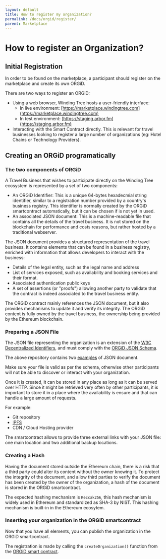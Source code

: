 ```yaml
---
layout: default
title: How to register my organization?
permalink: /docs/orgid/register/
parent: Marketplace
---
```

# How to register an Organization?

## Initial Registration

In order to be found on the marketplace, a participant should register on the marketplace and create its own ORGiD.

There are two ways to register an ORGiD:

* Using a web browser, Winding Tree hosts a user-friendly interface:
  * In live environment: [https://marketplace.windingtree.com](https://marketplace.windingtree.com)
  * In test environment: [https://staging.arbor.fm](https://staging.arbor.fm)
* Interacting with the Smart Contract directly. This is relevant for travel businesses looking to register a large number of organizations (eg: Hotel Chains or Technology Providers).

## Creating an ORGiD programatically

### The two components of ORGiD

A Travel Business that wishes to participate directly on the Winding Tree ecosystem is represented by a set of two components:

* An ORGiD Identifier: This is a unique 64-bytes hexadecmial string identifier, similar to a registration number provided by a country's business registry. This identifier is normally created by the ORGiD smartcontract automatically, but it can be chosen if is not yet in used.
* An associated JSON document: This is a machine-readable file that contains all the details of the travel business. It is not stored on the blockchain for performance and costs reasons, but rather hosted by a traditional webserver.

The JSON document provides a structured representation of the travel business. It contains elements that can be found in a business registry, enriched with information that allows developers to interact with the business:

* Details of the legal entity, such as the legal name and address
* List of services exposed, such as availability and booking services and their format.
* Associated authentication public keys
* A set of assertions (or "proofs") allowing another party to validate that the contract is indeed associated to the travel business entity.

The ORGiD contract mainly references the JSON document, but it also provides mechanisms to update it and verify its integrity. The ORGiD content is fully owned by the travel business, the ownership being provided by the Ethereum blockchain.

### Preparing a JSON File

The JSON file representing the organization is an extension of the [W3C Decentralized Identifiers](https://w3c.github.io/did-core/), and must comply with the [ORGiD JSON Schema](https://github.com/windingtree/org.json-schema).

The above repository contains two [examples](https://github.com/windingtree/org.json-schema/tree/master/examples) of JSON document.

Make sure your file is valid as per the schema, otherwise other participants will not be able to discover or interact with your organization.

Once it is created, it can be stored in any place as long as it can be served over HTTP. Since it might be retrieved very often by other participants, it is important to store it in a place where the availability is ensure and that can handle a large amount of requests.

For example:

* Git repository
* [IPFS](https://ipfs.io)
* CDN / Cloud Hosting provider

The smartcontract allows to provide three external links with your JSON file: one main location and two additional backup locations.

### Creating a Hash

Having the document stored outside the Ethereum chain, there is a risk that a third party could alter its content without the owner knowing it. To protect the integrity of the document, and allow third parties to verify the document has been created by the owner of the organization, a hash of the document is stored in the ORGiD smartcontract.

The expected hashing mechanism is `Keccak256`, this hash mechanism is widely used in Ethereum and standardized as SHA-3 by NIST. This hashing mechanism is built-in in the Ethereum ecosytem.

### Inserting your organization in the ORGiD smartcontract

Now that you have all elements, you can publish the organization in the ORGiD smartcontract.

The registration is made by calling the `createOrganization()` function from the [ORGiD smart contract](https://github.com/windingtree/org.id).
